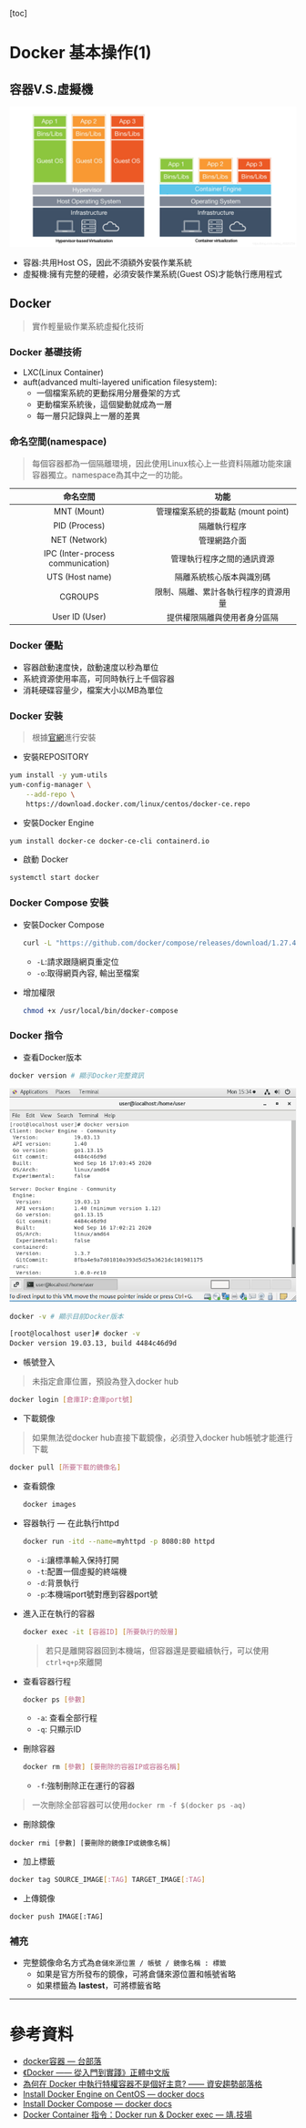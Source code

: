 [toc]

# Docker 基本操作(1)

## 容器V.S.虛擬機

![container_vs_vm](./img/20200922/2019020119510261.png)

* 容器:共用Host OS，因此不須額外安裝作業系統
* 虛擬機:擁有完整的硬體，必須安裝作業系統(Guest OS)才能執行應用程式

## Docker
> 實作輕量級作業系統虛擬化技術

### Docker 基礎技術

* LXC(Linux Container)
* auft(advanced multi-layered unification filesystem):
    * 一個檔案系統的更動採用分層疊架的方式
    * 更動檔案系統後，這個變動就成為一層
    * 每一層只記錄與上一層的差異

### 命名空間(namespace)
> 每個容器都為一個隔離環境，因此使用Linux核心上一些資料隔離功能來讓容器獨立。namespace為其中之一的功能。

|命名空間|功能|
|:-----:|:-----:|
|MNT (Mount)|管理檔案系統的掛載點 (mount point)|
|PID (Process)|隔離執行程序|
|NET (Network)|管理網路介面|
|IPC (Inter-process communication)|管理執行程序之間的通訊資源|
|UTS (Host name)|隔離系統核心版本與識別碼|
|CGROUPS|限制、隔離、累計各執行程序的資源用量|
|User ID (User)|提供權限隔離與使用者身分區隔|

### Docker 優點

* 容器啟動速度快，啟動速度以秒為單位
* 系統資源使用率高，可同時執行上千個容器
* 消耗硬碟容量少，檔案大小以MB為單位

### Docker 安裝
> 根據[官網](https://docs.docker.com/engine/install/centos/)進行安裝

* 安裝REPOSITORY
```sh
yum install -y yum-utils
yum-config-manager \
    --add-repo \
    https://download.docker.com/linux/centos/docker-ce.repo
```

* 安裝Docker Engine

```sh
yum install docker-ce docker-ce-cli containerd.io
```

* 啟動 Docker

```sh
systemctl start docker
```

### Docker Compose 安裝

* 安裝Docker Compose

    ```sh
    curl -L "https://github.com/docker/compose/releases/download/1.27.4/docker-compose-$(uname -s)-$(uname -m)" -o /usr/local/bin/docker-compose
    ```
    * `-L`:請求跟隨網頁重定位
    * `-o`:取得網頁內容, 輸出至檔案

* 增加權限

    ```sh
    chmod +x /usr/local/bin/docker-compose
    ```

### Docker 指令

* 查看Docker版本

```sh
docker version # 顯示Docker完整資訊
```
![0922-01](./img/20200922/0922-01.png)

```sh
docker -v # 顯示目前Docker版本
```

```sh
[root@localhost user]# docker -v
Docker version 19.03.13, build 4484c46d9d
```

* 帳號登入
> 未指定倉庫位置，預設為登入docker hub

```sh
docker login [倉庫IP:倉庫port號]
```

* 下載鏡像
> 如果無法從docker hub直接下載鏡像，必須登入docker hub帳號才能進行下載

```sh
docker pull [所要下載的鏡像名]
```

* 查看鏡像

    ```sh
    docker images
    ``` 

* 容器執行 — 在此執行httpd

    ```sh
    docker run -itd --name=myhttpd -p 8080:80 httpd
    ```
    * `-i`:讓標準輸入保持打開
    * `-t`:配置一個虛擬的終端機
    * `-d`:背景執行
    * `-p`:本機端port號對應到容器port號

* 進入正在執行的容器
    ```sh
    docker exec -it [容器ID] [所要執行的殼層]
    ```
    >若只是離開容器回到本機端，但容器還是要繼續執行，可以使用`ctrl+q+p`來離開

* 查看容器行程

    ```sh
    docker ps [參數]
    ```
    * `-a`: 查看全部行程
    * `-q`: 只顯示ID

* 刪除容器

    ```sh
    docker rm [參數] [要刪除的容器IP或容器名稱]
    ```
    * `-f`:強制刪除正在運行的容器

> 一次刪除全部容器可以使用```docker rm -f $(docker ps -aq)```

* 刪除鏡像
```
docker rmi [參數] [要刪除的鏡像IP或鏡像名稱]
```

* 加上標籤

```sh
docker tag SOURCE_IMAGE[:TAG] TARGET_IMAGE[:TAG]
```

* 上傳鏡像

```
docker push IMAGE[:TAG]
```

### 補充

* 完整鏡像命名方式為```倉儲來源位置 / 帳號 / 鏡像名稱 : 標籤```
    * 如果是官方所發布的鏡像，可將倉儲來源位置和帳號省略
    * 如果標籤為 **lastest**，可將標籤省略

---
# 參考資料
* [docker容器 — 台部落](https://www.twblogs.net/a/5c544513bd9eee06ef364425?lang=zh-cn)
* [《Docker —— 從入門到實踐­》正體中文版](https://philipzheng.gitbook.io/docker_practice/introduction/why)
* [為何在 Docker 中執行特權容器不是個好主意? —— 資安趨勢部落格](https://blog.trendmicro.com.tw/?p=62986)
* [Install Docker Engine on CentOS — docker docs](https://docs.docker.com/engine/install/centos/)
* [Install Docker Compose — docker docs](https://docs.docker.com/compose/install/)
* [Docker Container 指令：Docker run & Docker exec — 靖.技場](https://www.jinnsblog.com/2018/10/docker-container-command.html)

